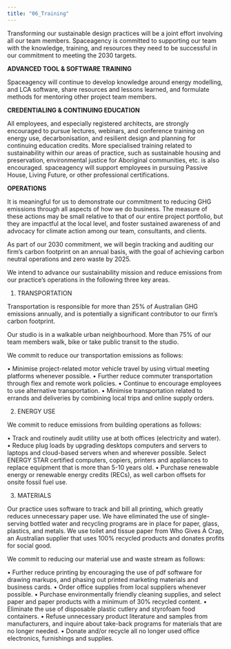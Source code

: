 ```yaml
---
title: "06_Training"
---
```

Transforming our sustainable design practices will be a joint effort involving all our team members. Spaceagency is committed to supporting our team with the knowledge, training, and resources they need to be successful in our commitment to meeting the 2030 targets.

**ADVANCED TOOL & SOFTWARE TRAINING**

Spaceagency will continue to develop knowledge around energy modelling, and LCA software, share resources and lessons learned, and formulate methods for mentoring other project team members.

**CREDENTIALING & CONTINUING EDUCATION**

All employees, and especially registered architects, are strongly encouraged to pursue lectures, webinars, and conference training on energy use, decarbonisation, and resilient design and planning for continuing education credits. More specialised training related to sustainability within our areas of practice, such as sustainable housing and preservation, environmental justice for Aboriginal communities, etc. is also encouraged. spaceagency will support employees in pursuing Passive House, Living Future, or other professional certifications.

**OPERATIONS**

It is meaningful for us to demonstrate our commitment to reducing GHG emissions through all aspects of how we do business. The measure of these actions may be small relative to that of our entire project portfolio, but they are impactful at the local level, and foster sustained awareness of and advocacy for climate action among our team, consultants, and clients.

As part of our 2030 commitment, we will begin tracking and auditing our firm’s carbon footprint on an annual basis, with the goal of achieving carbon neutral operations and zero waste by 2025.

We intend to advance our sustainability mission and reduce emissions from our practice’s operations in the following three key areas.

1. TRANSPORTATION

Transportation is responsible for more than 25% of Australian GHG emissions annually, and is potentially a significant contributor to our firm’s carbon footprint.

Our studio is in a walkable urban neighbourhood. More than 75% of our team members walk, bike or take public transit to the studio.

We commit to reduce our transportation emissions as follows:

• Minimise project-related motor vehicle travel by using virtual meeting platforms whenever possible.
• Further reduce commuter transportation through flex and remote work policies.
• Continue to encourage employees to use alternative transportation.
• Minimise transportation related to errands and deliveries by combining local trips and online supply orders.

2. ENERGY USE

We commit to reduce emissions from building operations as follows:

• Track and routinely audit utility use at both offices (electricity and water).
• Reduce plug loads by upgrading desktops computers and servers to laptops and cloud-based servers when and wherever possible. Select ENERGY STAR certified computers, copiers, printers and appliances to replace equipment that is more than 5-10 years old.
• Purchase renewable energy or renewable energy credits (RECs), as well carbon offsets for onsite fossil fuel use.

3. MATERIALS

Our practice uses software to track and bill all printing, which greatly reduces unnecessary paper use. We have eliminated the use of single-serving bottled water and recycling programs are in place for paper, glass, plastics, and metals. We use toilet and tissue paper from Who Gives A Crap, an Australian supplier that uses 100% recycled products and donates profits for social good.

We commit to reducing our material use and waste stream as follows:

• Further reduce printing by encouraging the use of pdf software for drawing markups, and phasing out printed marketing materials and business cards.
• Order office supplies from local suppliers whenever possible.
• Purchase environmentally friendly cleaning supplies, and select paper and paper products with a minimum of 30% recycled content.
• Eliminate the use of disposable plastic cutlery and styrofoam food containers.
• Refuse unnecessary product literature and samples from manufacturers, and inquire about take-back programs for materials that are no longer needed.
• Donate and/or recycle all no longer used office electronics, furnishings and supplies.